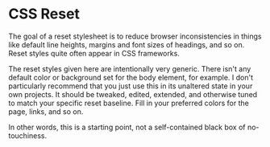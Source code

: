 CSS Reset
=========

The goal of a reset stylesheet is to reduce browser inconsistencies in things like default line heights, margins and font sizes of headings, and so on. Reset styles quite often appear in CSS frameworks.

The reset styles given here are intentionally very generic. There isn't any default color or background set for the body element, for example. I don't particularly recommend that you just use this in its unaltered state in your own projects. It should be tweaked, edited, extended, and otherwise tuned to match your specific reset baseline. Fill in your preferred colors for the page, links, and so on.

In other words, this is a starting point, not a self-contained black box of no-touchiness.


